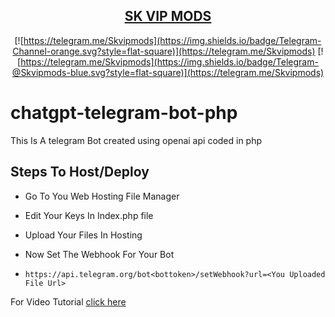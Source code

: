 <h2 align='center'><a href="https://t.me/Skvipmods">SK VIP MODS</a></h2>

<div align="center"> 

[![https://telegram.me/Skvipmods](https://img.shields.io/badge/Telegram-Channel-orange.svg?style=flat-square)](https://telegram.me/Skvipmods)
[![https://telegram.me/Skvipmods](https://img.shields.io/badge/Telegram-@Skvipmods-blue.svg?style=flat-square)](https://telegram.me/Skvipmods)

</div>

# chatgpt-telegram-bot-php

This Is A telegram Bot created using openai api coded in php 

## Steps To Host/Deploy

 - Go To You Web Hosting File Manager

- Edit Your Keys In Index.php file

- Upload Your Files In Hosting

- Now Set The Webhook For Your Bot

- ```https://api.telegram.org/bot<bottoken>/setWebhook?url=<You Uploaded File Url>```

For Video Tutorial <a href="https://t.me/Skvipmods">click here</a>

